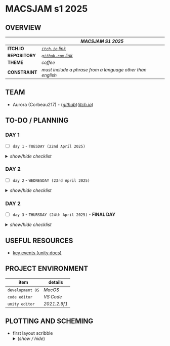 # MACSJAM s1 2025

## OVERVIEW

|  | *MACSJAM S1 2025* |
| --- | --- |
| **ITCH.IO** | *[`itch.io` link](https://itch.io/jam/macsjam-semester-1-2025)* |
| **REPOSITORY** | *[`github.com` link](https://itch.io/jam/macsjam-semester-1-2025)* |
| **THEME** | *coffee* |
| **CONSTRAINT** | *must include a phrase from a language other than english* |

## TEAM

* Aurora (Corbeau217) - (*[github](https://github.com/corbeau217)*)(*[itch.io](https://corbeau217.itch.io/)*)

## TO-DO / PLANNING

### DAY 1
- [ ] `day 1` - `TUESDAY (22nd April 2025)`

<details><summary><i>show/hide checklist</i></summary>

---
- [x] `STAGE 001` - ***GAME PRELIMINARY DESIGN AND RESEARCH***
    - [x] brainstorm game ideas
    - [x] add theme and constraint to readme
- [x] `STAGE 002` - ***INITIAL GAME DOCUMENTATION***
    - [x] create `/docs/readme.md`
    - [x] fill out base skeleton for `/docs/readme.md`
    - [x] add elements to the to-do section
    - [x] first draft of game development roadmap
    - [x] add team contacts and project references
- [x] `STAGE 003` - ***MORE EARLY GAME RESEARCH***
    - [x] experiment with unity to identify which features to use or move to later
    - [x] create/source primitive game objects
- [ ] `STAGE 004` - ***MORE EARLY GAME DOCUMENTATION***
    - [x] sketch primitive interface
    - [x] draw coffee machine
    - [ ] write up game ideas in documentation?
- [x] `STAGE 005` - ***PRE-ALPHA GAME DEVELOPMENT***
    - [x] add coffee machine object
    - [x] add placeholder customer sprites
- [ ] `STAGE 006` - ***EXPERIMENTAL DEVELOPMENT***
    - [ ] experiment with keyboard input
    - [ ] experiment with animations
    - [ ] experiment with combining keyboard input to states and animations
- [ ] `STAGE 007` - ***SPRITE WORK***
    - [ ] draw customer sprites
    - [ ] draw more counter sprites
    - [ ] draw background sprites
- [ ] `STAGE 008` - ***PROGRESS UPDATE***
    - [ ] screenshots of current game scene
    - [ ] create slide for presentation
    - [ ] attempt to build to webgl
---

</details>


### DAY 2
- [ ] `day 2` - `WEDNESDAY (23rd April 2025)`

<details><summary><i>show/hide checklist</i></summary>

---
- [ ] `STAGE 101` - ***SPEECH BUBBLES***
    - [ ] draw speech bubbles
    - [ ] add customer speech bubbles
    - [ ] put text in them
    - [ ] animate speech bubbles
- [ ] `STAGE 102` - ***PRE-ALPHA GAME DEVELOPMENT***
    - [ ] show / hide speech bubbles randomly
    - [ ] wrap up primitive game MVP in a bow
- [ ] `STAGE 103` - ***PRE-ALPHA GAME BUILD***
    - [ ] make the building repository
    - [ ] add this repository as submodule
    - [ ] first draft of itch submission page
    - [ ] initial submit on itch.io
- [ ] `STAGE 104` - ***ALPHA PLANNING***
    - [ ] outline further development plan
    - [ ] plan out what skeleton to include more core features
- [ ] `STAGE 105` - ***SOUND EFFECTS***
    - [ ] source sound effects
    - [ ] add sound effects to the game
    - [ ] build with sound effects
---

</details>

### DAY 2
- [ ] `day 3` - `THURSDAY (24th April 2025)` - **FINAL DAY**

<details><summary><i>show/hide checklist</i></summary>

---
- [ ] `STAGE 201` - ***PA SOUND EFFECTS***
    - [ ] dolor sit amet
    - [ ] source PA system announcements sound bytes
---

</details>


## USEFUL RESOURCES
* [key events (unity docs)](https://docs.unity3d.com/ScriptReference/Event-keyCode.html)

## PROJECT ENVIRONMENT

| **item** | **details** |
| --- | --- |
| `development OS` | *MacOS* |
| `code editor` | *VS Code* |
| `unity editor` | *2021.2.9f1* |


## PLOTTING AND SCHEMING

<ul>
    <li>first layout scribble
<details><summary>(<i>show / hide</i>)</summary>
        
![scribble](/docs/planning_scribbles/first_layout_scribble.jpg)

</details>
    </li>
</ul>